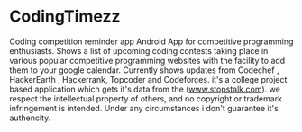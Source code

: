 # CodingTimezz
Coding competition reminder app
Android App for competitive programming enthusiasts. 
Shows a list of upcoming coding contests taking place in various popular competitive programming websites with the facility to add them to your google calendar.
Currently shows updates from Codechef , HackerEarth , Hackerrank, Topcoder and Codeforces.
it's a college project based application which gets it's data from the (www.stopstalk.com).
we respect the intellectual property of others, and no copyright or trademark infringement is intended.
Under any circumstances i don't guarantee it's authencity.
